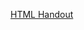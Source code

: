 <a href="https://github.com/neuefische/hh-web-24-7/tree/main/sessions/html-and-the-web/html-and-the-web.md"> HTML Handout </a>

